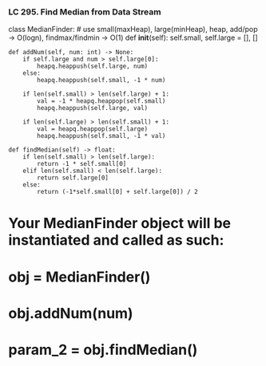 ### LC 295. Find Median from Data Stream
class MedianFinder:
    # use small(maxHeap), large(minHeap), heap, add/pop -> O(logn), findmax/findmin -> O(1)
    def __init__(self):
        self.small, self.large = [], []

    def addNum(self, num: int) -> None:
        if self.large and num > self.large[0]:
            heapq.heappush(self.large, num)
        else:
            heapq.heappush(self.small, -1 * num)
        
        if len(self.small) > len(self.large) + 1:
            val = -1 * heapq.heappop(self.small)
            heapq.heappush(self.large, val)

        if len(self.large) > len(self.small) + 1:
            val = heapq.heappop(self.large)
            heapq.heappush(self.small, -1 * val)
            
    def findMedian(self) -> float:
        if len(self.small) > len(self.large):
            return -1 * self.small[0]
        elif len(self.small) < len(self.large):
            return self.large[0]
        else:
            return (-1*self.small[0] + self.large[0]) / 2

# Your MedianFinder object will be instantiated and called as such:
# obj = MedianFinder()
# obj.addNum(num)
# param_2 = obj.findMedian()